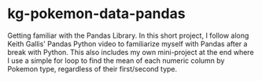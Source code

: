 # kg-pokemon-data-pandas
 Getting familiar with the Pandas Library. In this short project, I follow along Keith Gallis' Pandas Python video to familiarize myself with Pandas after a break with Python. This also includes my own mini-project at the end where I use a simple for loop to find the mean of each numeric column by Pokemon type, regardless of their first/second type.

